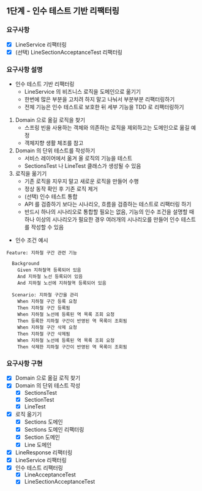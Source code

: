 ## 1단계 - 인수 테스트 기반 리팩터링

### 요구사항
- [x] LineService 리팩터링
- [x] (선택) LineSectionAcceptanceTest 리팩터링

### 요구사항 설명
* 인수 테스트 기반 리팩터링
    * LineService 의 비즈니스 로직을 도메인으로 옮기기
    * 한번에 많은 부분을 고치려 하지 말고 나눠서 부분부분 리팩터링하기
    * 전체 기능은 인수 테스트로 보호한 뒤 세부 기능을 TDD 로 리팩터링하기
1. Domain 으로 옮길 로직을 찾기
    * 스프링 빈을 사용하는 객체와 의존하는 로직을 제외하고는 도메인으로 옮길 예정
    * 객체지향 생활 체조를 참고
2. Domain 의 단위 테스트를 작성하기
    * 서비스 레이어에서 옮겨 올 로직의 기능을 테스트
    * SectionsTest 나 LineTest 클래스가 생성될 수 있음
3. 로직을 옮기기
    * 기존 로직을 지우지 말고 새로운 로직을 만들어 수행
    * 정상 동작 확인 후 기존 로직 제거
    * (선택) 인수 테스트 통합
    * API 를 검증하기 보다는 시나리오, 흐름을 검증하는 테스트로 리팩터링 하기
    * 반드시 하나의 시나리오로 통합할 필요는 없음, 기능의 인수 조건을 설명할 때 하나 이상의 시나리오가 필요한 경우 여러개의 시나리오를 만들어 인수 테스트를 작성할 수 있음

* 인수 조건 예시
```
Feature: 지하철 구간 관련 기능

  Background 
    Given 지하철역 등록되어 있음
    And 지하철 노선 등록되어 있음
    And 지하철 노선에 지하철역 등록되어 있음

  Scenario: 지하철 구간을 관리
    When 지하철 구간 등록 요청
    Then 지하철 구간 등록됨
    When 지하철 노선에 등록된 역 목록 조회 요청
    Then 등록한 지하철 구간이 반영된 역 목록이 조회됨
    When 지하철 구간 삭제 요청
    Then 지하철 구간 삭제됨
    When 지하철 노선에 등록된 역 목록 조회 요청
    Then 삭제한 지하철 구간이 반영된 역 목록이 조회됨
```

### 요구사항 구현
- [x] Domain 으로 옮길 로직 찾기
- [x] Domain 의 단위 테스트 작성
    - [x] SectionsTest
    - [x] SectionTest
    - [x] LineTest
- [x] 로직 옮기기
    - [x] Sections 도메인
    - [x] Sections 도메인 리팩터링
    - [x] Section 도메인
    - [x] Line 도메인
- [x] LineResponse 리팩터링
- [x] LineService 리팩터링
- [x] 인수 테스트 리팩터링
    - [x] LineAcceptanceTest
    - [x] LineSectionAcceptanceTest